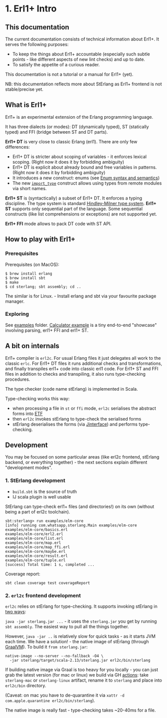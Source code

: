 # 1. Erl1+ Intro

## This documentation

The current documentation consists of technical information about Erl1+.
It serves the following purposes:

* To keep the things about Erl1+ accountable (especially such subtle points -
  like different aspects of new lint checks) and up to date.
* To satisfy the appetite of a curious reader.

This documentation is not a tutorial or a manual for Erl1+ (yet).

NB: this documentation reflects more about StErlang as Erl1+ frontend is not
stable/precise yet.

## What is Erl1+

Erl1+ is an experimental extension of the Erlang programming language.

It has three dialects (or modes): DT (dynamically typed), ST (statically typed)
and FFI (bridge between ST and DT parts).

**Erl1+ DT** is very close to classic Erlang (erl1).
There are only few differences:

* Erl1+ DT is stricter about scoping of variables - it enforces lexical scoping.
  (Right now it does it by forbidding ambiguity)
* Erl1+ DT is explicit about already bound and free variables in patterns.
  (Right now it does it by forbidding ambiguity)
* It introduces a new construct: enums
  (see [Enum syntax and semantics](04_enums.md))
* The new [`import_type`](07_import_type.md) construct allows using types from
  remote modules via short names.

**Erl1+ ST** is (syntactically) a subset of Erl1+ DT. It enforces a typing
discipline. The type system is standard [Hindley-Milner type
system](https://en.wikipedia.org/wiki/Hindley%E2%80%93Milner_type_system).
**Erl1+ ST** supports only sequential part of the language. Some sequential
constructs (like list comprehensions or exceptions) are not supported yet.

**Erl1+ FFI** mode allows to pack DT code with ST API.

## How to play with Erl1+

### Prerequisites

Prerequisites (on MacOS):

```
$ brew install erlang
$ brew install sbt
$ make
$ cd sterlang; sbt assembly; cd ..
```

The similar is for Linux. - Install erlang and sbt via your favourite package
manager.

### Exploring

See [examples](https://git.io/JfLLR) folder.
[Calculator example](https://git.io/JfLLu) is a tiny end-to-end "showcase"
involving parsing, erl1+ FFI and erl1+ ST.

## A bit on internals

Erl1+ compiler is `erl2c`.
For usual Erlang files it just delegates all work to the classic `erlc`.
For Erl1+ DT files it runs additional checks and transformations, and finally
transpiles erl1+ code into classic erl1 code.
For Erl1+ ST and FFI files in addition to checks and transpiling, it also runs
type-checking procedures.

The type checker (code name stErlang) is implemented in Scala.

Type-checking works this way:
- when processing a file in `st` or `ffi` mode, `erl2c` serialises the abstract
forms into [ETF](http://erlang.org/doc/apps/erts/erl_ext_dist.html)
- then `erl2c` invokes stErlang to type-check the serialised forms
- stErlang deserialises the forms (via
[Jinterface](http://erlang.org/doc/apps/jinterface/jinterface_users_guide.html))
and performs type-checking.

## Development

You may be focused on some particular areas (like erl2c frontend, stErlang
backend, or everything together) - the next sections explain different
"development modes".

### 1. StErlang development

- `build.sbt` is the source of truth
- IJ scala plugin is well usable

StErlang can type-check erl1+ files (and directories!) on its own (without being
a part of erl2c toolchain).

```
sbt:sterlang> run examples/elm-core
[info] running com.whatsapp.sterlang.Main examples/elm-core
examples/elm-core/basics.erl
examples/elm-core/erl2.erl
examples/elm-core/list.erl
examples/elm-core/map.erl
examples/elm-core/map_ffi.erl
examples/elm-core/maybe.erl
examples/elm-core/result.erl
examples/elm-core/tuple.erl
[success] Total time: 1 s, completed ...
```

Coverage report:

```
sbt clean coverage test coverageReport
```

### 2. `erl2c` frontend development

`erl2c` relies on stErlang for type-checking. It supports invoking stErlang in
[two ways](https://git.io/JJlhF):

`java -jar sterlang.jar ...` - it uses the `sterlang.jar` you get by running
`sbt assembly`. The easiest way to pull all the things together.

However, `java -jar ..` is relatively slow for quick tasks - as it starts JVM
each time. We have a solution! - the native image of stErlang (through
[GraalVM](https://www.graalvm.org/)). To build it `from sterlang.jar`:

```
native-image --no-server --no-fallback -O4 \
  -jar sterlang/target/scala-2.13/sterlang.jar erl2c/bin/sterlang
```

If building native image via Graal is too heavy for you locally - you can just
grab the latest version (for mac or linux) we build via GH
[actions](https://git.io/JJlji): take `sterlang-mac` or `sterlang-linux`
artifact, rename it to `sterlang` and place into `erl2c/bin` directory.

(Caveat: on mac you have to de-quarantine it via
`xattr -d com.apple.quarantine erl2c/bin/sterlang`).

The native image is really fast - type-checking takes ~20-40ms for a file.
